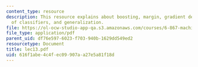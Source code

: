 ```yaml
---
content_type: resource
description: This resource explains about boosting, margin, gradient descent, complexity
  of classifiers, and generalization.
file: https://ol-ocw-studio-app-qa.s3.amazonaws.com/courses/6-867-machine-learning-fall-2006/616f1abe4c4fec09907aa27e5a81f18d_lec13.pdf
file_type: application/pdf
parent_uid: df76e597-6023-f703-940b-1629dd549ed2
resourcetype: Document
title: lec13.pdf
uid: 616f1abe-4c4f-ec09-907a-a27e5a81f18d
---
```

